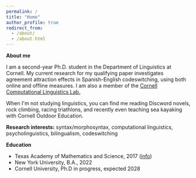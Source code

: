 ```yaml
---
permalink: /
title: "Home"
author_profile: true
redirect_from: 
  - /about/
  - /about.html
---
```


<b>About me</b>

I am a second-year Ph.D. student in the Department of Linguistics at Cornell. My current research for my qualifying paper investigates agreement attraction effects in Spanish-English codeswitching, using both online and offline measures. I am also a member of the <a target="_blank" rel="noopener" href="https://conf.ling.cornell.edu/compling/">Cornell Computational Linguistics Lab.</a> 

When I'm not studying linguistics, you can find me reading Discword novels, rock climbing, racing triathlons, and recently even teaching sea kayaking with Cornell Outdoor Education.

<b>Research interests:</b> syntax/morphosyntax, computational linguistics, psycholinguistics, bilingualism, codeswitching

<b>Education</b>

<ul>
  <li>Texas Academy of Mathematics and Science, 2017 (<a target="_blank" rel="noopener" href="https://tams.unt.edu/">info</a>)</li>
  <li>New York University, B.A., 2022</li>
  <li>Cornell University, Ph.D in progress, expected 2028</li>
</ul>


